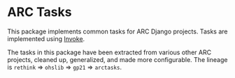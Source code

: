 # ARC Tasks

This package implements common tasks for ARC Django projects. Tasks are
implemented using [Invoke](http://www.pyinvoke.org/).

The tasks in this package have been extracted from various other ARC projects,
cleaned up, generalized, and made more configurable. The lineage is `rethink`
=> `ohslib` => `gp21` => `arctasks`.
